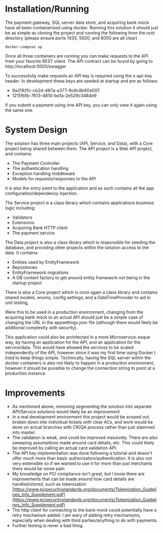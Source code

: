 # Installation/Running

The payment gateway, SQL server data store, and acquiring bank mock have all been containerised using docker. Running this solution it *should* just be as simple as cloning the project and running the following from the root directory (please ensure ports 1433, 5000, and 6000 are all clear)
```
docker-compose up
```
Once all three containers are running you can make requests to the API from your favorite REST client. The API contract can be found by going to http://localhost:5000/swagger

To successfully make requests an API key is required using the x-api-key header. In development these keys are seeded at startup and are as follows: 

* 9a3192fc-cb2d-487a-a377-8c6c8b60e007
* 1215fbfb-7613-4810-bd1a-2e529c3484e9

If you submit a payment using one API key, you can only view it again using the same one.

# System Design
The solution has three main projects (API, Service, and Data), with a Core project being shared between them. 
The API project is a Web API project, and contains:

 - The Payment Controller
 - The authentication handling
 - Exception handling middleware
 - Models for requests/responses to the API

 It is also the entry point to the application and as such contains all the app configuration/dependency injection.
 
 The Service project is a class library which contains applications business logic including:

 - Validators
 - Extensions
 - Acquiring Bank HTTP client
 -  The payment service

The Data project is also a class library which is responsible for seeding the database, and providing other projects within the solution access to the data. It contains: 
 - Entities used by EntityFramework
 - Repositories
 - EntityFramework migrations
 - A DB context factory to get around entity framework not being in the startup project

There is also a Core  project which is once again a class library and contains shared models, enums, config settings, and a DateTimeProvider to aid in unit testing,

Were this to be used in a production environment, changing from the acquiring bank mock to an actual API should just be a simple case of changing the URL in the appsettings.json file (although there would likely be additional complexity with security). 

This application could also be architected in a more Microservice-esque way, by having an application for the API, and an application for the service/data. This would have allowed the services to be scaled independently of the API, however since it was my first time using Docker I tried to keep things simple. Technically, having the SQL server within the docker containers is also not likely to happen in a production environment, however it should be possible to change the connection string to point at a production instance. 

# Improvements

 - As mentioned above, removing segmenting the solution into separate API/Service solutions would likely be an improvement
 - In a real development environment this project would be scoped out, broken down into individual tickets with clear ACs, and work would be done on actual branches with CR/QA process rather than just slammed into master.
 - The validation is weak, and could be improved massively. There are also sweeping assumptions made around card details, etc. This could likely be improved by calling an actual card validation API.
 - The API key implementation was done following a tutorial and doesn't offer much more than basic authorization/authentication. It is also not very extensible so if we wanted to use it for more than just merchants there would be some pain.
 - My knowledge on PCI compliance isn't great, but I know there are improvements that can be made around how card details are handled/stored, such as tokenization [https://www.pcisecuritystandards.org/documents/Tokenization_Guidelines_Info_Supplement.pdf](https://www.pcisecuritystandards.org/documents/Tokenization_Guidelines_Info_Supplement.pdf)
 - The http client for connecting to the bank mock could potentially have a retry mechanism added. I am wary of adding retry mechanisms, especially when dealing with third parties/anything to do with payments. 
 - Further testing is never a bad thing. 